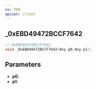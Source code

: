 ```yaml
---
ns: PED
apiset: client
---
```

## _0xEBD49472BCCF7642

```c
// 0xEBD49472BCCF7642
void _0xEBD49472BCCF7642(Any p0,Any p1);
```


## Parameters
* **p0**:
* **p1**:



